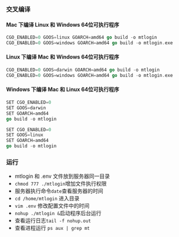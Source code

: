 ### 交叉编译
#### Mac 下编译 Linux 和 Windows 64位可执行程序
```go
CGO_ENABLED=0 GOOS=linux GOARCH=amd64 go build -o mtlogin
CGO_ENABLED=0 GOOS=windows GOARCH=amd64 go build -o mtlogin.exe
```

#### Linux 下编译 Mac 和 Windows 64位可执行程序
```go
CGO_ENABLED=0 GOOS=darwin GOARCH=amd64 go build -o mtlogin
CGO_ENABLED=0 GOOS=windows GOARCH=amd64 go build -o mtlogin.exe
```

#### Windows 下编译 Mac 和 Linux 64位可执行程序
```go
SET CGO_ENABLED=0
SET GOOS=darwin
SET GOARCH=amd64
go build -o mtlogin

SET CGO_ENABLED=0
SET GOOS=linux
SET GOARCH=amd64
go build -o mtlogin
```

### 运行
+ mtlogin 和 .env 文件放到服务器同一目录
+ `chmod 777 ./mtlogin`增加文件执行权限
+ 服务器执行命令`date`查看服务器的时间
+ `cd /home/mtlogin` 进入目录
+ `vim .env` 修改配置文件中的时间
+ `nohup ./mtlogin &`启动程序后台运行
+ 查看运行日志`tail -f nohup.out`
+ 查看进程运行 `ps aux | grep mt`
